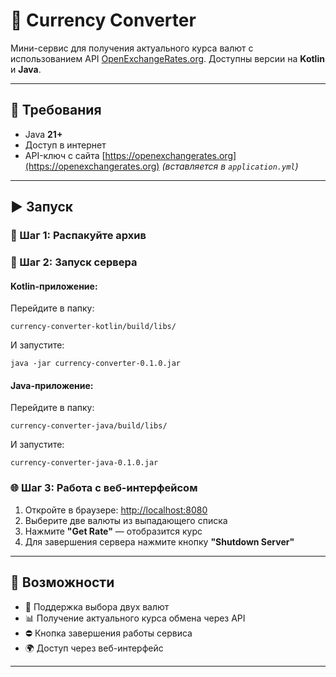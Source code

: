 # 💱 Currency Converter

Мини-сервис для получения актуального курса валют с использованием API [OpenExchangeRates.org](https://openexchangerates.org/). Доступны версии на **Kotlin** и **Java**.

---

## 🔧 Требования

- Java **21+**
- Доступ в интернет
- API-ключ с сайта [https://openexchangerates.org](https://openexchangerates.org) *(вставляется в `application.yml`)*

---

## ▶️ Запуск

### 📁 Шаг 1: Распакуйте архив



### 🚀 Шаг 2: Запуск сервера

#### Kotlin-приложение:
Перейдите в папку:

```
currency-converter-kotlin/build/libs/
```

И запустите:

```
java -jar currency-converter-0.1.0.jar
```

#### Java-приложение:
Перейдите в папку:

```
currency-converter-java/build/libs/
```

И запустите:

```
currency-converter-java-0.1.0.jar
```

### 🌐 Шаг 3: Работа с веб-интерфейсом

1. Откройте в браузере: [http://localhost:8080](http://localhost:8080)
2. Выберите две валюты из выпадающего списка
3. Нажмите **"Get Rate"** — отобразится курс
4. Для завершения сервера нажмите кнопку **"Shutdown Server"**

---

## 📌 Возможности

- 🔄 Поддержка выбора двух валют
- 📊 Получение актуального курса обмена через API
- ⛔ Кнопка завершения работы сервиса
- 🌍 Доступ через веб-интерфейс

---

